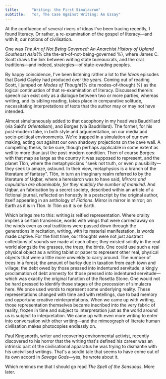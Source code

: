 ```yaml
---
title:      "Writing: the First Simulacrum"
subtitle:   "or, The Case Against Writing: An Essay"
---
```


At the confluence of several rivers of ideas I've been tracing recently, I
found literacy. Or rather, a re-examination of the gospel of literacy—and with
it, our notions of civilisation.

One was _The Art of Not Being Governed: An Anarchist History of Upland
Southeast Asia_{% cite the-art-of-not-being-governed %}, where James C. Scott
draws the link between writing state bureaucrats, and the oral traditions—and
indeed, strategies—of state-evading peoples.

By happy coincidence, I've been listening rather a lot to the *Ideas* episodes
that David Cayley had produced over the years. Coming out of reading Scott, I
jumped on _Modes of Thought_{% cite modes-of-thought %} as the logical
continuation of that re-examination of literacy. Discussed therein: speech can
exist only as a dialogue between two or more parties, whereas writing, and its
sibling reading, takes place in comparative solitude, necessitating
interpretations of texts that the author may or may not have intended.

Almost simultaneously added to that cacophony in my head was Baudrillard (via
Said's _Orientalism_), and Borges (via Baudrillard). The former, for his
post-modern take, in both style and argumentation, on our media and
socio-political environments. We're trapped in a simulation of our own making,
acting out against our own shadowy projections on the cave wall. A compelling
thesis, to be sure, though perhaps applicable in some extent as well to more
than just the post-modern condition. Then of course Borges: with that map as
large as the country it was supposed to represent, and the planet Tlön, where
the metaphysicians "seek not truth, or even plausibility—they seek to amaze,
astound. In their view, metaphysics is a branch of the literature of fantasy".
Tlön, in turn an imaginary realm referred to by the literature of Uqbar, where
a heresiarch was to have said, _Mirrors and copulation are abominable, for
they multiply the number of mankind_. And Uqbar, an fabrication by a secret
society, described within an article of a fictional journal, reflected on
honestly in a postscript by the original author, itself appearing in an
anthology of _Fictions_. Mirror in mirror in mirror; on Earth as it is in
Tlön. In Tlön _as_ it is on Earth.

Which brings me to this: writing is reified representation. Where orality
implies a certain transience, words with wings that were carried away on the
winds even as oral traditions were passed down through the generations in
recitation, writing, with its material manifestation, is words made captive.
For the first time, our thoughts were not just abstract collections of sounds
we made at each other; they existed solidly in the real world alongside the
grasses, the trees, the birds. One could use such a real physical object as a
writing tablet or paper to represent other real, physical objects that were a
little more unwieldy to carry around. The number of trees in a forest; the
amount of barley due in taxation from each town and village; the debt owed by
those pressed into indentured servitude; a kingly proclamation of debt amnesty
for those pressed into indentured servitude—which was exactly the original
function of the Rosetta Stone. One would not be hard pressed to identify those
stages of the precession of simulacra here. We once used words to represent
some underlying reality. These representations changed with time and with
retellings, due to bad memory and opportune creative reinterpretations. When
we came up with writing, those representation themselves became inscribed into
the very fabric of reality, frozen in time and subject to interpretation just
as the world around us is subject to interpretation. We came up with even more
writing to enter into conversation with other writing—and the mimeograph of
literate human civilisation makes photocopies endlessly on.

Paul Kingsnorth, writer and recovering environmental activist, recently
discovered to his horror that the writing that's defined his career was an
intrinsic part of the civilisational apparatus he was trying to dismantle with
his uncivilised writings. That's a sordid tale that seems to have come out of
its own accord in _Savage Gods_—yes, he wrote about it.

Which reminds me that I should go read _The Spell of the Sensuous_. More later.

